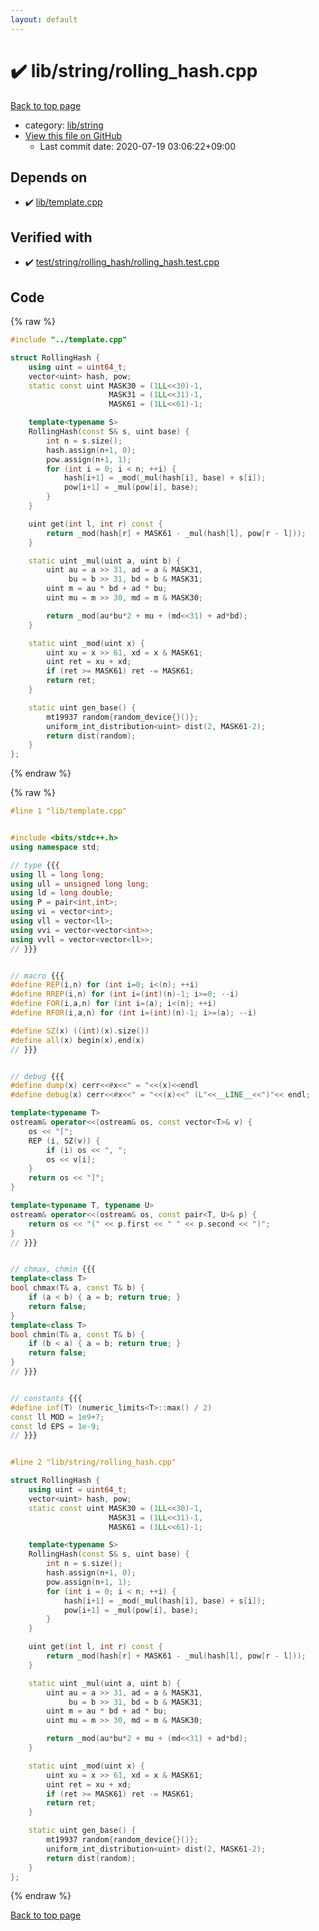 ```yaml
---
layout: default
---
```


<!-- mathjax config similar to math.stackexchange -->
<script type="text/javascript" async
  src="https://cdnjs.cloudflare.com/ajax/libs/mathjax/2.7.5/MathJax.js?config=TeX-MML-AM_CHTML">
</script>
<script type="text/x-mathjax-config">
  MathJax.Hub.Config({
    TeX: { equationNumbers: { autoNumber: "AMS" }},
    tex2jax: {
      inlineMath: [ ['$','$'] ],
      processEscapes: true
    },
    "HTML-CSS": { matchFontHeight: false },
    displayAlign: "left",
    displayIndent: "2em"
  });
</script>

<script type="text/javascript" src="https://cdnjs.cloudflare.com/ajax/libs/jquery/3.4.1/jquery.min.js"></script>
<script src="https://cdn.jsdelivr.net/npm/jquery-balloon-js@1.1.2/jquery.balloon.min.js" integrity="sha256-ZEYs9VrgAeNuPvs15E39OsyOJaIkXEEt10fzxJ20+2I=" crossorigin="anonymous"></script>
<script type="text/javascript" src="../../../assets/js/copy-button.js"></script>
<link rel="stylesheet" href="../../../assets/css/copy-button.css" />


# :heavy_check_mark: lib/string/rolling_hash.cpp

<a href="../../../index.html">Back to top page</a>

* category: <a href="../../../index.html#9a48db5fb6f746df590a3d4604f6478b">lib/string</a>
* <a href="{{ site.github.repository_url }}/blob/master/lib/string/rolling_hash.cpp">View this file on GitHub</a>
    - Last commit date: 2020-07-19 03:06:22+09:00




## Depends on

* :heavy_check_mark: <a href="../template.cpp.html">lib/template.cpp</a>


## Verified with

* :heavy_check_mark: <a href="../../../verify/test/string/rolling_hash/rolling_hash.test.cpp.html">test/string/rolling_hash/rolling_hash.test.cpp</a>


## Code

<a id="unbundled"></a>
{% raw %}
```cpp
#include "../template.cpp"

struct RollingHash {
    using uint = uint64_t;
    vector<uint> hash, pow;
    static const uint MASK30 = (1LL<<30)-1,
                      MASK31 = (1LL<<31)-1,
                      MASK61 = (1LL<<61)-1;

    template<typename S>
    RollingHash(const S& s, uint base) {
        int n = s.size();
        hash.assign(n+1, 0);
        pow.assign(n+1, 1);
        for (int i = 0; i < n; ++i) {
            hash[i+1] = _mod(_mul(hash[i], base) + s[i]);
            pow[i+1] = _mul(pow[i], base);
        }
    }

    uint get(int l, int r) const {
        return _mod(hash[r] + MASK61 - _mul(hash[l], pow[r - l]));
    }

    static uint _mul(uint a, uint b) {
        uint au = a >> 31, ad = a & MASK31,
             bu = b >> 31, bd = b & MASK31;
        uint m = au * bd + ad * bu;
        uint mu = m >> 30, md = m & MASK30;

        return _mod(au*bu*2 + mu + (md<<31) + ad*bd);
    }

    static uint _mod(uint x) {
        uint xu = x >> 61, xd = x & MASK61;
        uint ret = xu + xd;
        if (ret >= MASK61) ret -= MASK61;
        return ret;
    }

    static uint gen_base() {
        mt19937 random{random_device{}()};
        uniform_int_distribution<uint> dist(2, MASK61-2);
        return dist(random);
    }
};

```
{% endraw %}

<a id="bundled"></a>
{% raw %}
```cpp
#line 1 "lib/template.cpp"


#include <bits/stdc++.h>
using namespace std;

// type {{{
using ll = long long;
using ull = unsigned long long;
using ld = long double;
using P = pair<int,int>;
using vi = vector<int>;
using vll = vector<ll>;
using vvi = vector<vector<int>>;
using vvll = vector<vector<ll>>;
// }}}


// macro {{{
#define REP(i,n) for (int i=0; i<(n); ++i)
#define RREP(i,n) for (int i=(int)(n)-1; i>=0; --i)
#define FOR(i,a,n) for (int i=(a); i<(n); ++i)
#define RFOR(i,a,n) for (int i=(int)(n)-1; i>=(a); --i)

#define SZ(x) ((int)(x).size())
#define all(x) begin(x),end(x)
// }}}


// debug {{{
#define dump(x) cerr<<#x<<" = "<<(x)<<endl
#define debug(x) cerr<<#x<<" = "<<(x)<<" (L"<<__LINE__<<")"<< endl;

template<typename T>
ostream& operator<<(ostream& os, const vector<T>& v) {
    os << "[";
    REP (i, SZ(v)) {
        if (i) os << ", ";
        os << v[i];
    }
    return os << "]";
}

template<typename T, typename U>
ostream& operator<<(ostream& os, const pair<T, U>& p) {
    return os << "(" << p.first << " " << p.second << ")";
}
// }}}


// chmax, chmin {{{
template<class T>
bool chmax(T& a, const T& b) {
    if (a < b) { a = b; return true; }
    return false;
}
template<class T>
bool chmin(T& a, const T& b) {
    if (b < a) { a = b; return true; }
    return false;
}
// }}}


// constants {{{
#define inf(T) (numeric_limits<T>::max() / 2)
const ll MOD = 1e9+7;
const ld EPS = 1e-9;
// }}}


#line 2 "lib/string/rolling_hash.cpp"

struct RollingHash {
    using uint = uint64_t;
    vector<uint> hash, pow;
    static const uint MASK30 = (1LL<<30)-1,
                      MASK31 = (1LL<<31)-1,
                      MASK61 = (1LL<<61)-1;

    template<typename S>
    RollingHash(const S& s, uint base) {
        int n = s.size();
        hash.assign(n+1, 0);
        pow.assign(n+1, 1);
        for (int i = 0; i < n; ++i) {
            hash[i+1] = _mod(_mul(hash[i], base) + s[i]);
            pow[i+1] = _mul(pow[i], base);
        }
    }

    uint get(int l, int r) const {
        return _mod(hash[r] + MASK61 - _mul(hash[l], pow[r - l]));
    }

    static uint _mul(uint a, uint b) {
        uint au = a >> 31, ad = a & MASK31,
             bu = b >> 31, bd = b & MASK31;
        uint m = au * bd + ad * bu;
        uint mu = m >> 30, md = m & MASK30;

        return _mod(au*bu*2 + mu + (md<<31) + ad*bd);
    }

    static uint _mod(uint x) {
        uint xu = x >> 61, xd = x & MASK61;
        uint ret = xu + xd;
        if (ret >= MASK61) ret -= MASK61;
        return ret;
    }

    static uint gen_base() {
        mt19937 random{random_device{}()};
        uniform_int_distribution<uint> dist(2, MASK61-2);
        return dist(random);
    }
};

```
{% endraw %}

<a href="../../../index.html">Back to top page</a>

